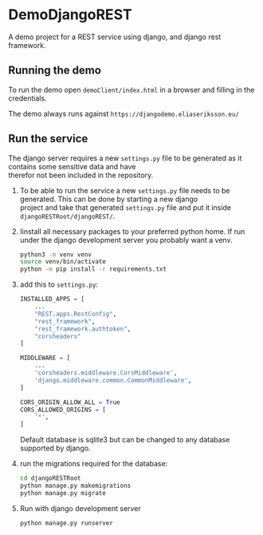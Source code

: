 # DemoDjangoREST
A demo project for a REST service using django, and django rest framework.

## Running the demo
To run the demo open `demoClient/index.html` in a browser and filling in the credentials.

The demo always runs against `https://djangodemo.eliaseriksson.eu/`

## Run the service
The django server requires a new `settings.py` file to be generated as it contains some sensitive data and have \
therefor not been included in the repository.

1. To be able to run the service a new `settings.py` file needs to be generated. This can be done by starting a new django \
project and take that generated `settings.py` file and put it inside `djangoRESTRoot/djangoREST/`.
2. Iinstall all necessary packages to your preferred python home. If run under the django development server you probably want a venv.
    ```bash
    python3 -m venv venv
    source venv/bin/activate
    python -m pip install -r requirements.txt
    ```

3. add this to `settings.py`:
   ```python
   INSTALLED_APPS = [
       ...
       "REST.apps.RestConfig",
       "rest_framework",
       "rest_framework.authtoken",
       "corsheaders"
   ]
   
   MIDDLEWARE = [
       ...
       'corsheaders.middleware.CorsMiddleware',
       'django.middleware.common.CommonMiddleware',
   ]
   
   CORS_ORIGIN_ALLOW_ALL = True
   CORS_ALLOWED_ORIGINS = [
       '*',
   ]
   ```
    Default database is sqlite3 but can be changed to any database supported by django.
4. run the migrations required for the database:
   ```bash
   cd djangoRESTRoot
   python manage.py makemigrations
   python manage.py migrate
   ```
5. Run with django development server
    ```bash
    python manage.py runserver
    ```